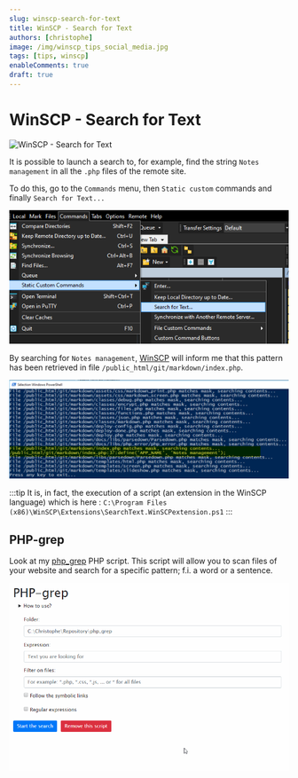 ```yaml
---
slug: winscp-search-for-text
title: WinSCP - Search for Text
authors: [christophe]
image: /img/winscp_tips_social_media.jpg
tags: [tips, winscp]
enableComments: true
draft: true
---
```

# WinSCP - Search for Text

![WinSCP - Search for Text](/img/winscp_tips_banner.jpg)

It is possible to launch a search to, for example, find the string `Notes management` in all the `.php` files of the remote site.

To do this, go to the `Commands` menu, then `Static custom` commands and finally `Search for Text...`

<!-- truncate -->

![Search for Text](./images/search_for_text.png)

By searching for `Notes management`, [WinSCP](https://winscp.net/) will inform me that this pattern has been retrieved in file `/public_html/git/markdown/index.php`.

![Result](./images/result.png)

:::tip
It is, in fact, the execution of a script (an extension in the WinSCP language) which is here : `C:\Program Files (x86)\WinSCP\Extensions\SearchText.WinSCPextension.ps1`
:::

## PHP-grep

Look at my [php_grep](https://github.com/cavo789/php_grep) PHP script. This script will allow you to scan files of your website and search for a specific pattern; f.i. a word or a sentence.

![PHP grep in action](./images/php_grep.gif)
